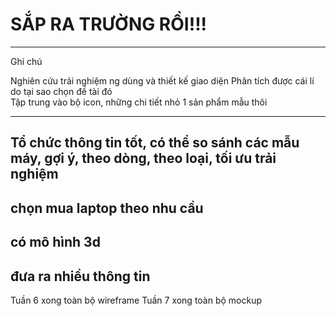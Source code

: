 # SẮP RA TRƯỜNG RỒI!!!
---
Ghi chú

Nghiên cứu trải nghiệm ng dùng và thiết kế giao diện
Phân tích được cái lí do tại sao chọn đề tài đó\
Tập trung vào bộ icon, những chi tiết nhỏ
1 sản phẩm mẫu thôi

---
## Tổ chức thông tin tốt, có thể so sánh các mẫu máy, gợi ý, theo dòng, theo loại, tối ưu trải nghiệm
## chọn mua laptop theo nhu cầu
## có mô hình 3d
## đưa ra nhiều thông tin

Tuần 6 xong toàn bộ wireframe
Tuần 7 xong toàn bộ mockup
